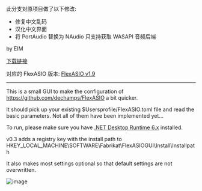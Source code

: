 此分支对原项目做了以下修改:
- 修复中文乱码
- 汉化中文界面
- 将 PortAudio 替换为 NAudio 只支持获取 WASAPI 音频后端

by EIM

[下载链接](https://github.com/Tryanks/FlexASIO_GUI/releases/download/v0.34-modify/FlexASIO.GUIInstaller_EIMChanged.exe)

对应的 FlexASIO 版本: [FlexASIO v1.9](https://github.com/dechamps/FlexASIO/releases/download/flexasio-1.9/FlexASIO-1.9.exe)

---

This is a small GUI to make the configuration of https://github.com/dechamps/FlexASIO a bit quicker.

It should pick up your existing $Usersprofile/FlexASIO.toml file and read the basic parameters. Not all of them have been implemented yet...

To run, please make sure you have [.NET Desktop Runtime 6.x](https://dotnet.microsoft.com/en-us/download/dotnet/6.0) installed.

v0.3 adds a registry key with the install path to HKEY_LOCAL_MACHINE\SOFTWARE\Fabrikat\FlexASIOGUI\Install\Installpath

It also makes most settings optional so that default settings are not overwritten.

![image](https://user-images.githubusercontent.com/6930367/118895016-a4746a80-b905-11eb-806c-7fd3fee4fcd1.png)

